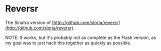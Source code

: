 # Reversr

The Sinatra version of [http://github.com/sloria/reversr](http://github.com/sloria/reversr).

NOTE: It works, but it's probably not as complete as the Flask version, as my goal was to just hack this together as quickly as possible.